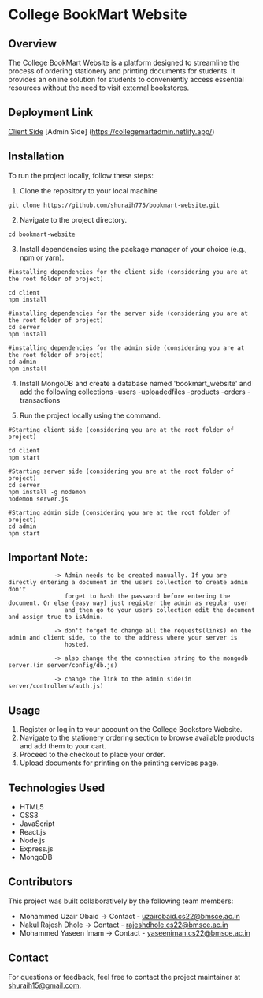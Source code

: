 # College BookMart Website

## Overview
The College BookMart Website is a platform designed to streamline the process of ordering stationery and printing documents for students. It provides an online solution for students to conveniently access essential resources without the need to visit external bookstores.

## Deployment Link
[Client Side](https://collegebookmart.netlify.app/)
[Admin Side] (https://collegemartadmin.netlify.app/)

## Installation
To run the project locally, follow these steps:
1. Clone the repository to your local machine
```
git clone https://github.com/shuraih775/bookmart-website.git
```
2. Navigate to the project directory.
```
cd bookmart-website
```
3. Install dependencies using the package manager of your choice (e.g., npm or yarn).
```
#installing dependencies for the client side (considering you are at the root folder of project)

cd client
npm install

#installing dependencies for the server side (considering you are at the root folder of project)
cd server
npm install

#installing dependencies for the admin side (considering you are at the root folder of project)
cd admin
npm install

```
4. Install MongoDB and create a database named 'bookmart_website' and add the following collections
 -users
 -uploadedfiles
 -products
 -orders
 -transactions

5. Run the project locally using the command.
```
#Starting client side (considering you are at the root folder of project)

cd client
npm start

#Starting server side (considering you are at the root folder of project)
cd server
npm install -g nodemon
nodemon server.js

#Starting admin side (considering you are at the root folder of project)
cd admin
npm start
```
## Important Note: 
                 -> Admin needs to be created manually. If you are directly entering a document in the users collection to create admin don't 
                    forget to hash the password before entering the document. Or else (easy way) just register the admin as regular user
                    and then go to your users collection edit the document and assign true to isAdmin.
                 
                 -> don't forget to change all the requests(links) on the admin and client side, to the to the address where your server is  
                    hosted.

                 -> also change the the connection string to the mongodb server.(in server/config/db.js)

                 -> change the link to the admin side(in server/controllers/auth.js)

## Usage
1. Register or log in to your account on the College Bookstore Website.
2. Navigate to the stationery ordering section to browse available products and add them to your cart.
3. Proceed to the checkout to place your order.
4. Upload documents for printing on the printing services page.

## Technologies Used
- HTML5
- CSS3
- JavaScript
- React.js
- Node.js
- Express.js
- MongoDB

  
## Contributors

This project was built collaboratively by the following team members:

- Mohammed Uzair Obaid -> Contact - [uzairobaid.cs22@bmsce.ac.in](mailto:uzairobaid.cs22@bmsce.ac.in)
- Nakul Rajesh Dhole -> Contact - [rajeshdhole.cs22@bmsce.ac.in](mailto:rajeshdhole.cs22@bmsce.ac.in)
- Mohammed Yaseen Imam -> Contact - [yaseeniman.cs22@bmsce.ac.in](mailto:yaseeniman.cs22@bmsce.ac.in)
  
## Contact
For questions or feedback, feel free to contact the project maintainer at [shuraih15@gmail.com](mailto:shuraih15@gmail.com).
